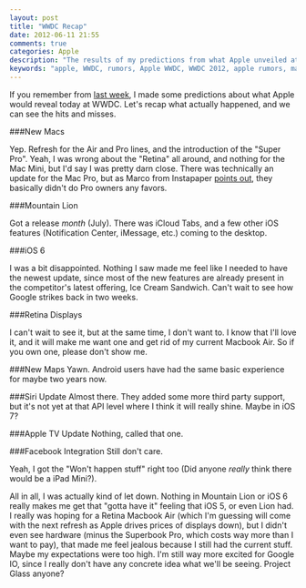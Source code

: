 ```yaml
---
layout: post
title: "WWDC Recap"
date: 2012-06-11 21:55
comments: true
categories: Apple
description: "The results of my predictions from what Apple unveiled at WWDC 2012"
keywords: "apple, WWDC, rumors, Apple WWDC, WWDC 2012, apple rumors, macbook rumors, retina display"
---
```


If you remember from [last week](/blog/2012/06/07/my-wwdc-2012-predictions/), I made some predictions about what Apple would reveal today at WWDC. Let's recap what actually happened, and we can see the hits and misses.

###New Macs

Yep. Refresh for the Air and Pro lines, and the introduction of the "Super Pro". Yeah, I was wrong about the "Retina" all around, and nothing for the Mac Mini, but I'd say I was pretty darn close. There was technically an update for the Mac Pro, but as Marco from Instapaper [points out](http://www.marco.org/2012/06/11/half-assed-mac-pro), they basically didn't do Pro owners any favors. 

###Mountain Lion

Got a release *month* (July). There was iCloud Tabs, and a few other iOS features (Notification Center, iMessage, etc.) coming to the desktop. 

###iOS 6

I was a bit disappointed. Nothing I saw made me feel like I needed to have the newest update, since most of the new features are already present in the competitor's latest offering, Ice Cream Sandwich. Can't wait to see how Google strikes back in two weeks.

<!-- more --> 

###Retina Displays 

I can't wait to see it, but at the same time, I don't want to. I know that I'll love it, and it will make me want one and get rid of my current Macbook Air. So if you own one, please don't show me.

###New Maps
Yawn. Android users have had the same basic experience for maybe two years now.

###Siri Update
Almost there. They added some more third party support, but it's not yet at that API level where I think it will really shine. Maybe in iOS 7? 

###Apple TV Update
Nothing, called that one.

###Facebook Integration
Still don't care.

Yeah, I got the "Won't happen stuff" right too (Did anyone *really* think there would be a iPad Mini?).

All in all, I was actually kind of let down. Nothing in Mountain Lion or iOS 6 really makes me get that "gotta have it" feeling that iOS 5, or even Lion had. I really was hoping for a Retina Macbook Air (which I'm guessing will come with the next refresh as Apple drives prices of displays down), but I didn't even see hardware (minus the Superbook Pro, which costs way more than I want to pay), that made me feel jealous because I still had the current stuff. Maybe my expectations were too high. I'm still way more excited for Google IO, since I really don't have any concrete idea what we'll be seeing. Project Glass anyone?